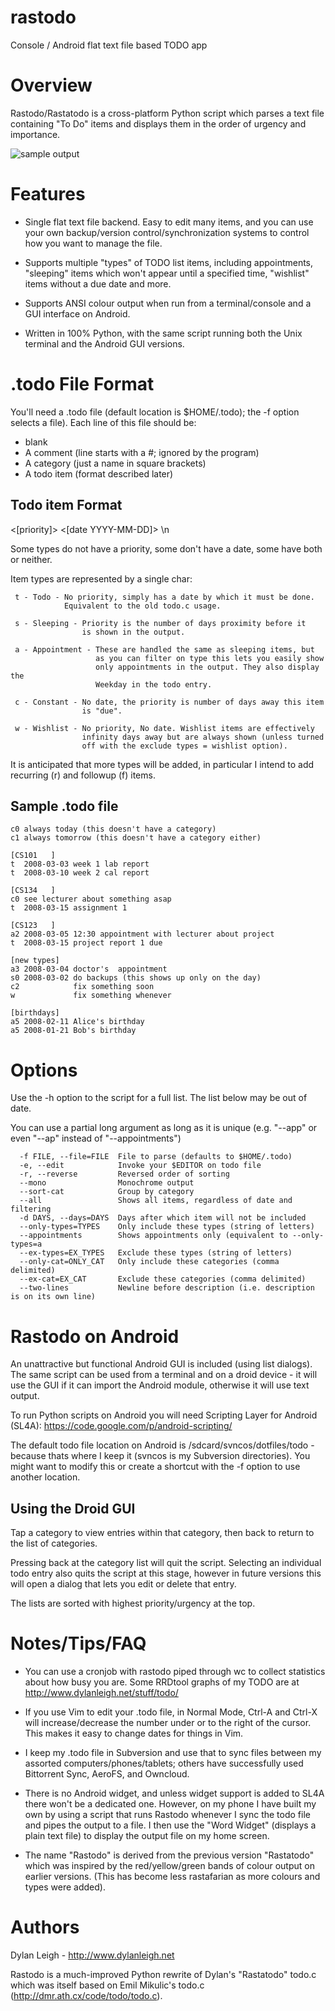 # rastodo

Console / Android flat text file based TODO app

# Overview

Rastodo/Rastatodo is a cross-platform Python script which parses a text file
containing "To Do" items and displays them in the order of urgency and
importance.

![sample output](http://dylanleigh.net/software/rastodo/sampleoutput.png)

# Features

- Single flat text file backend. Easy to edit many items, and you
  can use your own backup/version control/synchronization systems
  to control how you want to manage the file.

- Supports multiple "types" of TODO list items, including
  appointments, "sleeping" items which won't appear until a
  specified time, "wishlist" items without a due date and more.

- Supports ANSI colour output when run from a terminal/console and
  a GUI interface on Android.

- Written in 100% Python, with the same script running both the
  Unix terminal and the Android GUI versions.

# .todo File Format

 You'll need a .todo file (default location is $HOME/.todo);
 the -f option selects a file). Each line of this file should be:

   - blank
   - A comment (line starts with a #; ignored by the program)
   - A category (just a name in square brackets)
   - A todo item (format described later)

Todo item Format
----------------

 <type><[priority]> <[date YYYY-MM-DD]> <description with spaces>\n 

 Some types do not have a priority, some don't have a date, some have
 both or neither.

 Item types are represented by a single char:

```
 t - Todo - No priority, simply has a date by which it must be done.
            Equivalent to the old todo.c usage.

 s - Sleeping - Priority is the number of days proximity before it
                is shown in the output.

 a - Appointment - These are handled the same as sleeping items, but
                   as you can filter on type this lets you easily show
                   only appointments in the output. They also display the
                   Weekday in the todo entry.

 c - Constant - No date, the priority is number of days away this item
                is "due".

 w - Wishlist - No priority, No date. Wishlist items are effectively
                infinity days away but are always shown (unless turned
                off with the exclude types = wishlist option).
```

It is anticipated that more types will be added, in particular I intend to add
recurring (r) and followup (f) items.

Sample .todo file
-----------------

```
c0 always today (this doesn't have a category)
c1 always tomorrow (this doesn't have a category either)

[CS101   ]
t  2008-03-03 week 1 lab report
t  2008-03-10 week 2 cal report

[CS134   ]
c0 see lecturer about something asap
t  2008-03-15 assignment 1

[CS123   ]
a2 2008-03-05 12:30 appointment with lecturer about project
t  2008-03-15 project report 1 due

[new types]
a3 2008-03-04 doctor's  appointment
s0 2008-03-02 do backups (this shows up only on the day)
c2            fix something soon
w             fix something whenever

[birthdays]
a5 2008-02-11 Alice's birthday
a5 2008-01-21 Bob's birthday
```

# Options

Use the -h option to the script for a full list. The list below may be out of date.

You can use a partial long argument as long as it is unique
(e.g. "--app" or even "--ap" instead of "--appointments")

```
  -f FILE, --file=FILE  File to parse (defaults to $HOME/.todo)
  -e, --edit            Invoke your $EDITOR on todo file
  -r, --reverse         Reversed order of sorting
  --mono                Monochrome output
  --sort-cat            Group by category
  --all                 Shows all items, regardless of date and filtering
  -d DAYS, --days=DAYS  Days after which item will not be included
  --only-types=TYPES    Only include these types (string of letters)
  --appointments        Shows appointments only (equivalent to --only-types=a
  --ex-types=EX_TYPES   Exclude these types (string of letters)
  --only-cat=ONLY_CAT   Only include these categories (comma delimited)
  --ex-cat=EX_CAT       Exclude these categories (comma delimited)
  --two-lines           Newline before description (i.e. description is on its own line)
```

# Rastodo on Android

An unattractive but functional Android GUI is included (using list dialogs).
The same script can be used from a terminal and on a droid device - it will use
the GUI if it can import the Android module, otherwise it will use text output.

To run Python scripts on Android you will need Scripting Layer for Android
(SL4A): https://code.google.com/p/android-scripting/

The default todo file location on Android is /sdcard/svncos/dotfiles/todo -
because thats where I keep it (svncos is my Subversion directories). You might
want to modify this or create a shortcut with the -f option to use another
location.

Using the Droid GUI
-------------------

Tap a category to view entries within that category, then back to return to the
list of categories.

Pressing back at the category list will quit the script. Selecting an
individual todo entry also quits the script at this stage, however in future
versions this will open a dialog that lets you edit or delete that entry.

The lists are sorted with highest priority/urgency at the top.

# Notes/Tips/FAQ

- You can use a cronjob with rastodo piped through wc to collect statistics
  about how busy you are. Some RRDtool graphs of my TODO are at
  http://www.dylanleigh.net/stuff/todo/

- If you use Vim to edit your .todo file, in Normal Mode, Ctrl-A and Ctrl-X
  will increase/decrease the number under or to the right of the cursor. This
  makes it easy to change dates for things in Vim.

- I keep my .todo file in Subversion and use that to sync files between my
  assorted computers/phones/tablets; others have successfully used Bittorrent
  Sync, AeroFS, and Owncloud.

- There is no Android widget, and unless widget support is added to SL4A there
  won't be a dedicated one. However, on my phone I have built my own by using a
  script that runs Rastodo whenever I sync the todo file and pipes the output to
  a file. I then use the "Word Widget" (displays a plain text file) to display
  the output file on my home screen.

- The name "Rastodo" is derived from the previous version "Rastatodo" which was
  inspired by the red/yellow/green bands of colour output on earlier versions.
  (This has become less rastafarian as more colours and types were added).

# Authors

Dylan Leigh - http://www.dylanleigh.net

Rastodo is a much-improved Python rewrite of Dylan's "Rastatodo" todo.c which
was itself based on Emil Mikulic's todo.c (http://dmr.ath.cx/code/todo/todo.c).

